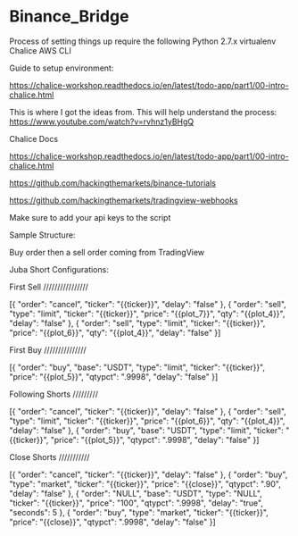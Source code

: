 # Binance_Bridge

Process of setting things up require the following
Python 2.7.x
virtualenv
Chalice
AWS CLI

Guide to setup environment:

https://chalice-workshop.readthedocs.io/en/latest/todo-app/part1/00-intro-chalice.html

This is where I got the ideas from.  This will help understand the process:
https://www.youtube.com/watch?v=rvhnz1yBHgQ

Chalice Docs
 
https://chalice-workshop.readthedocs.io/en/latest/todo-app/part1/00-intro-chalice.html

https://github.com/hackingthemarkets/binance-tutorials

https://github.com/hackingthemarkets/tradingview-webhooks


Make sure to add your api keys to the script

Sample Structure:

Buy order then a sell order coming from TradingView

Juba Short Configurations:

First Sell ////////////////

[{
"order": "cancel",
"ticker": "{{ticker}}",
"delay": "false"
},
{
"order": "sell",
"type": "limit",
"ticker": "{{ticker}}",
"price": "{{plot_7}}",
"qty": "{{plot_4}}",
"delay": "false"
},
{
"order": "sell",
"type": "limit",
"ticker": "{{ticker}}",
"price": "{{plot_6}}",
"qty": "{{plot_4}}",
"delay": "false"
}]


First Buy ///////////////

[{
"order": "buy",
"base": "USDT",
"type": "limit",
"ticker": "{{ticker}}",
"price": "{{plot_5}}",
"qtypct": ".9998",
"delay": "false"
}]

Following Shorts /////////


[{
"order": "cancel",
"ticker": "{{ticker}}",
"delay": "false"
},
{
"order": "sell",
"type": "limit",
"ticker": "{{ticker}}",
"price": "{{plot_6}}",
"qty": "{{plot_4}}",
"delay": "false"
},
{
"order": "buy",
"base": "USDT",
"type": "limit",
"ticker": "{{ticker}}",
"price": "{{plot_5}}",
"qtypct": ".9998",
"delay": "false"
}]

Close Shorts ///////////

[{
"order": "cancel",
"ticker": "{{ticker}}",
"delay": "false"
},
{
"order": "buy",
"type": "market",
"ticker": "{{ticker}}",
"price": "{{close}}",
"qtypct": ".90",
"delay": "false"
},
{
"order": "NULL",
"base": "USDT",
"type": "NULL",
"ticker": "{{ticker}}",
"price": "100",
"qtypct": ".9998",
"delay": "true",
"seconds": 5
},
{
"order": "buy",
"type": "market",
"ticker": "{{ticker}}",
"price": "{{close}}",
"qtypct": ".9998",
"delay": "false"
}]